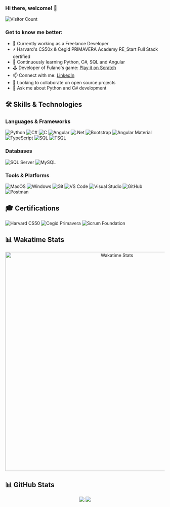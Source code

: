 
<!--
![Readme Card](https://github-readme-stats-claudia-simone-de-souzas-projects.vercel.app/api/pin/?username=ClaudiaSouza1812)

![Gist Card](https://github-readme-stats-claudia-simone-de-souzas-projects.vercel.app/api/gist?id=bbfce31e0217a3689c8d961a356cb10d)

[![Harlok's WakaTime stats since May 2023](https://github-readme-stats-claudia-simone-de-souzas-projects.vercel.app/api/wakatime?username=ClaudiaSouza1812&layout=compact) 
-->

### Hi there, welcome! 👋
![Visitor Count](https://hits.seeyoufarm.com/api/count/incr/badge.svg?url=https%3A%2F%2Fgithub.com%2FClaudiaSouza1812&count_bg=%2379C83D&title_bg=%23555555&icon=&icon_color=%23E7E7E7&title=Views+Since+Feb+2025&edge_flat=true)

### Get to know me better:
- 🔭 Currently working as a Freelance Developer 
- ⚡ Harvard's CS50x & Cegid PRIMAVERA Academy RE_Start Full Stack certified
- 🌱 Continuously learning Python, C#, SQL and Angular
- 🕹️ Developer of Fulano's game: [Play it on Scratch](https://scratch.mit.edu/projects/777570391)
- 📫 Connect with me: [LinkedIn](https://www.linkedin.com/in/claudiasouza1812)
- 👯 Looking to collaborate on open source projects
- 💬 Ask me about Python and C# development

## 🛠️ Skills & Technologies
### Languages & Frameworks
![Python](https://img.shields.io/badge/Python-3776AB?style=for-the-badge&logo=python&logoColor=white)
![C#](https://img.shields.io/badge/C%23-239120?style=for-the-badge&logo=c-sharp&logoColor=white)
![C](https://img.shields.io/badge/C-00599C?style=for-the-badge&logo=c&logoColor=white)
![Angular](https://img.shields.io/badge/Angular-DD0031?style=for-the-badge&logo=angular&logoColor=white)
![.Net](https://img.shields.io/badge/.NET-5C2D91?style=for-the-badge&logo=.net&logoColor=white)
![Bootstrap](https://img.shields.io/badge/Bootstrap-7952B3?style=for-the-badge&logo=bootstrap&logoColor=white)
![Angular Material](https://img.shields.io/badge/Angular_Material-FF4081?style=for-the-badge&logo=angular&logoColor=white)
![TypeScript](https://img.shields.io/badge/TypeScript-3178C6?style=for-the-badge&logo=typescript&logoColor=white)
![SQL](https://img.shields.io/badge/SQL-4479A1?style=for-the-badge&logo=microsoft-sql-server&logoColor=white)
![TSQL](https://img.shields.io/badge/TSQL-CC2927?style=for-the-badge&logo=microsoft-sql-server&logoColor=white)

### Databases
![SQL Server](https://img.shields.io/badge/SQL_Server-CC2927?style=for-the-badge&logo=microsoft-sql-server&logoColor=white)
![MySQL](https://img.shields.io/badge/MySQL-4479A1?style=for-the-badge&logo=mysql&logoColor=white)

### Tools & Platforms
![MacOS](https://img.shields.io/badge/MacOS-000000?style=for-the-badge&logo=apple&logoColor=white)
![Windows](https://img.shields.io/badge/Windows-0078D6?style=for-the-badge&logo=windows&logoColor=white)
![Git](https://img.shields.io/badge/Git-F05032?style=for-the-badge&logo=git&logoColor=white)
![VS Code](https://img.shields.io/badge/VS_Code-007ACC?style=for-the-badge&logo=visual-studio-code&logoColor=white)
![Visual Studio](https://img.shields.io/badge/Visual_Studio-5C2D91?style=for-the-badge&logo=visual-studio&logoColor=white)
![GitHub](https://img.shields.io/badge/GitHub-181717?style=for-the-badge&logo=github&logoColor=white)
![Postman](https://img.shields.io/badge/Postman-FF6C37?style=for-the-badge&logo=postman&logoColor=white)

## 🎓 Certifications
![Harvard CS50](https://img.shields.io/badge/Harvard-CS50x-blue?style=for-the-badge)
![Cegid Primavera](https://img.shields.io/badge/Cegid_Primavera-Full%20Stack-blue?style=for-the-badge)
![Scrum Foundation](https://img.shields.io/badge/Scrum_Foundation-SFPC™-blue?style=for-the-badge)

## 📊 Wakatime Stats
<div align="center">
  <img width="690" alt="Wakatime Stats" 
       src="https://github-readme-stats-claudiasouza1812.vercel.app/api/wakatime?username=ClaudiaSouza1812&layout=compact&custom_title=⚡%20WakaTime%20Stats%20Since%20May%202024&display_format=percent" />
</div>

## 📊 GitHub Stats
<div align="center">
  
![](http://github-profile-summary-cards.vercel.app/api/cards/repos-per-language?username=ClaudiaSouza1812)
![](http://github-profile-summary-cards.vercel.app/api/cards/most-commit-language?username=ClaudiaSouza1812)

</div>


